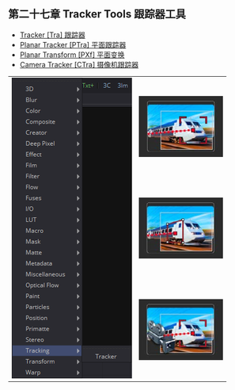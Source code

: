 ## 第二十七章 Tracker Tools 跟踪器工具

- [Tracker [Tra] 跟踪器](./Tracker%20[Tra].md) 
- [Planar Tracker [PTra] 平面跟踪器](./Planar%20Tracker%20[PTra].md) 
- [Planar Transform [PXf] 平面变换](./Planar%20Transform%20[PXf].md) 
- [Camera Tracker [CTra] 摄像机跟踪器](./Camera%20Tracker%20[CTra].md)

<table id="img">
  <tr>
    <td rowspan="3"><img src="images/Tracker_index.png" alt="Tracker_index"></td>
    <td><img src="images/index_Tracker.jpg" alt="index_Tracker"></td>
  </tr>
  <tr>
    <td><img src="images/index_PlanarTracker.jpg" alt="index_PlanarTracker"></td>
  </tr>
  <tr>
    <td><img src="images/index_CameraTracker.jpg" alt="index_CameraTracker"></td>
  </tr>
</table>
